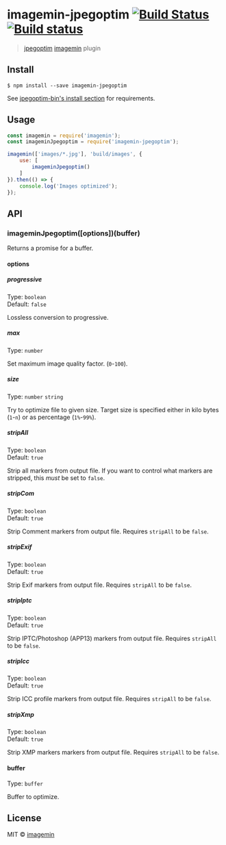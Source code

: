 # imagemin-jpegoptim [![Build Status](https://travis-ci.org/imagemin/imagemin-jpegoptim.svg?branch=master)](https://travis-ci.org/imagemin/imagemin-jpegoptim) [![Build status](https://ci.appveyor.com/api/projects/status/dd2mjdl1lhqjj6u7?svg=true)](https://ci.appveyor.com/project/ShinnosukeWatanabe/imagemin-jpegoptim)

> [jpegoptim](https://github.com/tjko/jpegoptim) [imagemin](https://github.com/imagemin/imagemin) plugin


## Install

```
$ npm install --save imagemin-jpegoptim
```

See [jpegoptim-bin's install section](https://github.com/imagemin/jpegoptim-bin#install) for requirements.


## Usage

```js
const imagemin = require('imagemin');
const imageminJpegoptim = require('imagemin-jpegoptim');

imagemin(['images/*.jpg'], 'build/images', {
	use: [
		imageminJpegoptim()
	]
}).then(() => {
	console.log('Images optimized');
});
```


## API

### imageminJpegoptim([options])(buffer)

Returns a promise for a buffer.

#### options

##### progressive

Type: `boolean`<br>
Default: `false`

Lossless conversion to progressive.

##### max

Type: `number`

Set maximum image quality factor. (`0`-`100`).

##### size

Type: `number` `string`

Try to optimize file to given size. Target size is specified either in kilo bytes (`1`-`n`) or as percentage (`1%`-`99%`).

##### stripAll

Type: `boolean`  
Default: `true`

Strip all markers from output file. If you want to control what markers are stripped, this _must_ be set to `false`.

##### stripCom

Type: `boolean`  
Default: `true`

Strip Comment markers from output file. Requires `stripAll` to be `false`.

##### stripExif

Type: `boolean`  
Default: `true`

Strip Exif markers from output file. Requires `stripAll` to be `false`.

##### stripIptc

Type: `boolean`  
Default: `true`

Strip IPTC/Photoshop (APP13) markers from output file. Requires `stripAll` to be `false`.

##### stripIcc

Type: `boolean`  
Default: `true`

Strip ICC profile markers from output file. Requires `stripAll` to be `false`.

##### stripXmp

Type: `boolean`  
Default: `true`

Strip XMP markers markers from output file. Requires `stripAll` to be `false`.



#### buffer

Type: `buffer`

Buffer to optimize.


## License

MIT © [imagemin](https://github.com/imagemin)
